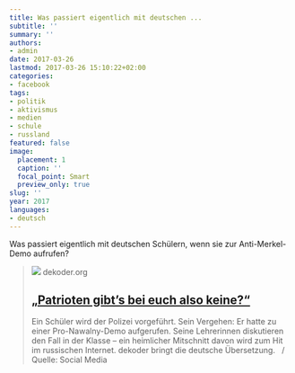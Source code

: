 ```yaml
---
title: Was passiert eigentlich mit deutschen ...
subtitle: ''
summary: ''
authors:
- admin
date: 2017-03-26
lastmod: 2017-03-26 15:10:22+02:00
categories:
- facebook
tags:
- politik
- aktivismus
- medien
- schule
- russland
featured: false
image:
  placement: 1
  caption: ''
  focal_point: Smart
  preview_only: true
slug: ''
year: 2017
languages:
- deutsch
---
```


Was passiert eigentlich mit deutschen Schülern, wenn sie zur Anti-Merkel-Demo aufrufen?
> [![](https://www.dekoder.org/sites/default/files/nawalny_schueler_social_240317.png)](http://www.dekoder.org/de/article/nawalny-schueler-lehrer-diskussion)
> dekoder.org
> ## [„Patrioten gibt’s bei euch also keine?“](http://www.dekoder.org/de/article/nawalny-schueler-lehrer-diskussion)
>
>Ein Schüler wird der Polizei vorgeführt. Sein Vergehen: Er hatte zu einer Pro-Nawalny-Demo aufgerufen. Seine Lehrerinnen diskutieren den Fall in der Klasse – ein heimlicher Mitschnitt davon wird zum Hit im russischen Internet. dekoder bringt die deutsche Übersetzung.   / Quelle: Social Media